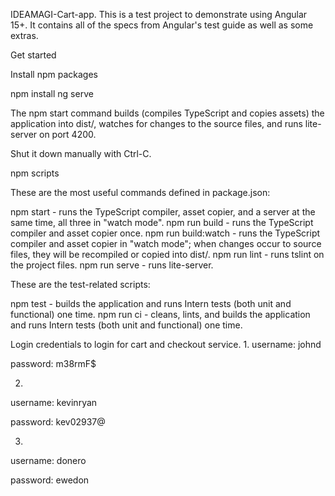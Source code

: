 IDEAMAGI-Cart-app.
This is a test project to demonstrate using Angular 15+. It contains all of the specs from Angular's test guide as well as some extras.

Get started

Install npm packages

npm install
ng serve

The npm start command builds (compiles TypeScript and copies assets) the application into dist/, watches for changes to the source files, and runs lite-server on port 4200.

Shut it down manually with Ctrl-C.

npm scripts

These are the most useful commands defined in package.json:

npm start - runs the TypeScript compiler, asset copier, and a server at the same time, all three in "watch mode".
npm run build - runs the TypeScript compiler and asset copier once.
npm run build:watch - runs the TypeScript compiler and asset copier in "watch mode"; when changes occur to source files, they will be recompiled or copied into dist/.
npm run lint - runs tslint on the project files.
npm run serve - runs lite-server.

These are the test-related scripts:

npm test - builds the application and runs Intern tests (both unit and functional) one time.
npm run ci - cleans, lints, and builds the application and runs Intern tests (both unit and functional) one time.


Login credentials to login for cart and checkout service.
1.
username: johnd

password: m38rmF$

2.
username: kevinryan

password: kev02937@

3.
username: donero

password: ewedon